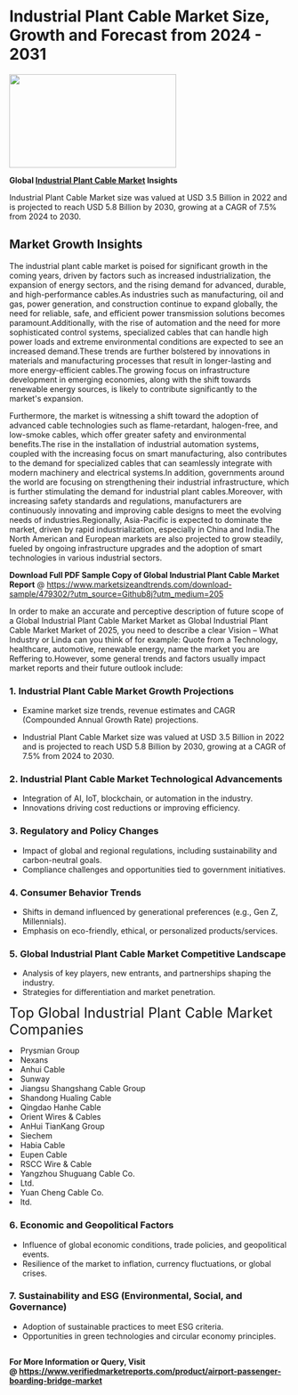 <H1>Industrial Plant Cable Market Size, Growth and Forecast from 2024 - 2031</H1><img class="aligncenter size-medium wp-image-584254" src="https://thirdeyenews.in/wp-content/uploads/2024/09/Global-Market-Research-300x168.jpeg" alt="" width="300" height="168" /><p><strong>Global&nbsp;<a href="https://www.marketsizeandtrends.com/download-sample/479302/?utm_source=Github8j?utm_medium=205">Industrial Plant Cable Market</a> Insights</strong></p><p>Industrial Plant Cable Market size was valued at USD 3.5 Billion in 2022 and is projected to reach USD 5.8 Billion by 2030, growing at a CAGR of 7.5% from 2024 to 2030.</p><p><h2>Market Growth Insights</h2> <p>The industrial plant cable market is poised for significant growth in the coming years, driven by factors such as increased industrialization, the expansion of energy sectors, and the rising demand for advanced, durable, and high-performance cables.As industries such as manufacturing, oil and gas, power generation, and construction continue to expand globally, the need for reliable, safe, and efficient power transmission solutions becomes paramount.Additionally, with the rise of automation and the need for more sophisticated control systems, specialized cables that can handle high power loads and extreme environmental conditions are expected to see an increased demand.These trends are further bolstered by innovations in materials and manufacturing processes that result in longer-lasting and more energy-efficient cables.The growing focus on infrastructure development in emerging economies, along with the shift towards renewable energy sources, is likely to contribute significantly to the market's expansion.</p> <p>Furthermore, the market is witnessing a shift toward the adoption of advanced cable technologies such as flame-retardant, halogen-free, and low-smoke cables, which offer greater safety and environmental benefits.The rise in the installation of industrial automation systems, coupled with the increasing focus on smart manufacturing, also contributes to the demand for specialized cables that can seamlessly integrate with modern machinery and electrical systems.In addition, governments around the world are focusing on strengthening their industrial infrastructure, which is further stimulating the demand for industrial plant cables.Moreover, with increasing safety standards and regulations, manufacturers are continuously innovating and improving cable designs to meet the evolving needs of industries.Regionally, Asia-Pacific is expected to dominate the market, driven by rapid industrialization, especially in China and India.The North American and European markets are also projected to grow steadily, fueled by ongoing infrastructure upgrades and the adoption of smart technologies in various industrial sectors.</p> <p><span class=""><strong>Download Full PDF Sample Copy of Global Industrial Plant Cable Market Report</strong> @ <a href="https://www.marketsizeandtrends.com/download-sample/479302/?utm_source=Github8j?utm_medium=205" target="_blank">https://www.marketsizeandtrends.com/download-sample/479302/?utm_source=Github8j?utm_medium=205</a></span></p><p>In order to make an accurate and perceptive description of future scope of a Global&nbsp;Industrial Plant Cable Market Market as Global&nbsp;Industrial Plant Cable Market Market of 2025, you need to describe a clear Vision &ndash; What Industry or Linda can you think of for example: Quote from a Technology, healthcare, automotive, renewable energy, name the market you are Reffering to.However, some general trends and factors usually impact market reports and their future outlook include:</p><h3>1.&nbsp;<strong>Industrial Plant Cable Market Growth Projections</strong></h3><ul><li>Examine market size trends, revenue estimates and CAGR (Compounded Annual Growth Rate) projections.</li><li><p>Industrial Plant Cable Market size was valued at USD 3.5 Billion in 2022 and is projected to reach USD 5.8 Billion by 2030, growing at a CAGR of 7.5% from 2024 to 2030.</p></li></ul><h3>2.&nbsp;<strong>Industrial Plant Cable Market Technological Advancements</strong></h3><ul><li>Integration of AI, IoT, blockchain, or automation in the industry.</li><li>Innovations driving cost reductions or improving efficiency.</li></ul><h3>3.&nbsp;<strong>Regulatory and Policy Changes</strong></h3><ul><li>Impact of global and regional regulations, including sustainability and carbon-neutral goals.</li><li>Compliance challenges and opportunities tied to government initiatives.</li></ul><h3>4.&nbsp;<strong>Consumer Behavior Trends</strong></h3><ul><li>Shifts in demand influenced by generational preferences (e.g., Gen Z, Millennials).</li><li>Emphasis on eco-friendly, ethical, or personalized products/services.</li></ul><h3>5.&nbsp;<strong>Global Industrial Plant Cable Market Competitive Landscape</strong></h3><ul><li>Analysis of key players, new entrants, and partnerships shaping the industry.</li><li>Strategies for differentiation and market penetration.</li></ul><p data-pm-slice="1 1 []"><span style="color: inherit; font-family: inherit; font-size: 25px;">Top Global Industrial Plant Cable Market Companies</span></p><div class="" data-test-id=""><p><li>Prysmian Group</li><li> Nexans</li><li> Anhui Cable</li><li> Sunway</li><li> Jiangsu Shangshang Cable Group</li><li> Shandong Hualing Cable</li><li> Qingdao Hanhe Cable</li><li> Orient Wires & Cables</li><li> AnHui TianKang Group</li><li> Siechem</li><li> Habia Cable</li><li> Eupen Cable</li><li> RSCC Wire & Cable</li><li> Yangzhou Shuguang Cable Co.</li><li> Ltd.</li><li> Yuan Cheng Cable Co.</li><li>ltd.</li></p></div><h3>6.&nbsp;<strong>Economic and Geopolitical Factors</strong></h3><ul><li>Influence of global economic conditions, trade policies, and geopolitical events.</li><li>Resilience of the market to inflation, currency fluctuations, or global crises.</li></ul><h3>7.&nbsp;<strong>Sustainability and ESG (Environmental, Social, and Governance)</strong></h3><ul><li>Adoption of sustainable practices to meet ESG criteria.</li><li>Opportunities in green technologies and circular economy principles.</li></ul><h2><strong style="font-size: 14px;">For More Information or Query, Visit @&nbsp;</strong><a style="background-color: #ffffff; font-size: 14px;" href="https://www.marketsizeandtrends.com/report/industrial-plant-cable-market/" target="_blank">https://www.verifiedmarketreports.com/product/airport-passenger-boarding-bridge-market</a></h2>